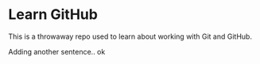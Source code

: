 # Learn GitHub

This is a throwaway repo used to learn about working with Git and GitHub.

Adding another sentence..
ok
